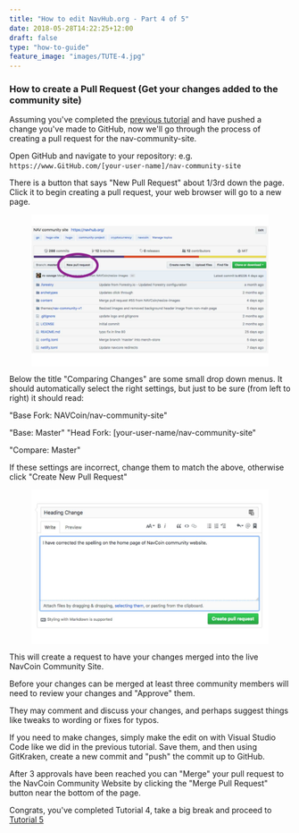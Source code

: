 ```yaml
---
title: "How to edit NavHub.org - Part 4 of 5"
date: 2018-05-28T14:22:25+12:00
draft: false
type: "how-to-guide"
feature_image: "images/TUTE-4.jpg"
---
```


### How to create a Pull Request (Get your changes added to the community site)

Assuming you've completed the [previous tutorial](/how-to-guide/tutorial-3) and have pushed a change you've made to GitHub, now we'll go through the process of creating a pull request for the nav-community-site.

Open GitHub and navigate to your repository:
e.g. `https://www.GitHub.com/[your-user-name]/nav-community-site`

There is a button that says "New Pull Request" about 1/3rd down the page.
Click it to begin creating a pull request, your web browser will go to a new page.

<figure style="padding: 20px 0 20px 0; background-color: #fff">
  <img src="images/How-To-19.jpg" width="700">
</figure>

Below the title "Comparing Changes" are some small drop down menus.
It should automatically select the right settings, but just to be sure (from left to right) it should read:

"Base Fork: NAVCoin/nav-community-site"

"Base: Master" "Head Fork: [your-user-name/nav-community-site"

"Compare: Master"

If these settings are incorrect, change them to match the above, otherwise click "Create New Pull Request"

<figure style="padding: 20px 0 20px 0; background-color: #fff">
  <img src="images/How-To-20.jpg" width="700">
</figure>

This will create a request to have your changes merged into the live NavCoin Community Site.

Before your changes can be merged at least three community members will need to review your changes and "Approve" them.

They may comment and discuss your changes, and perhaps suggest things like tweaks to wording or fixes for typos.

If you need to make changes, simply make the edit on with Visual Studio Code like we did in the previous tutorial. Save them, and then using GitKraken, create a new commit and "push" the commit up to GitHub.

After 3 approvals have been reached you can "Merge" your pull request to the NavCoin Community Website by clicking the "Merge Pull Request" button near the bottom of the page.

Congrats, you've completed Tutorial 4, take a big break and proceed to [Tutorial 5](/how-to-guide/tutorial-5/)

